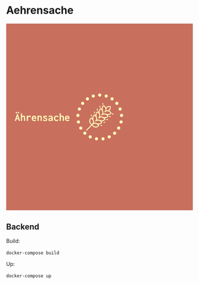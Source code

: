 # Aehrensache

![](Logo.png)


## Backend

Build:

``docker-compose build``

Up:

``docker-compose up``